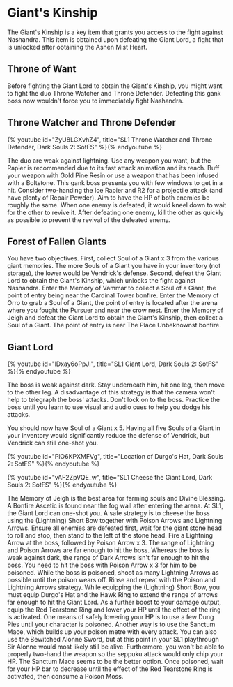 # Giant's Kinship

The Giant's Kinship is a key item that grants you access to the fight against
Nashandra. This item is obtained upon defeating the Giant Lord, a fight that is
unlocked after obtaining the Ashen Mist Heart.

## Throne of Want

Before fighting the Giant Lord to obtain the Giant's Kinship, you might want to
fight the duo Throne Watcher and Throne Defender. Defeating this gank boss now
wouldn't force you to immediately fight Nashandra.

## Throne Watcher and Throne Defender

{% youtube id="ZyU8LGXvhZ4", title="SL1 Throne Watcher and Throne Defender, Dark Souls 2: SotFS" %}{% endyoutube %}

The duo are weak against lightning. Use any weapon you want, but the Rapier is
recommended due to its fast attack animation and its reach. Buff your weapon
with Gold Pine Resin or use a weapon that has been infused with a Boltstone.
This gank boss presents you with few windows to get in a hit. Consider
two-handing the Ice Rapier and R2 for a projectile attack (and have plenty of
Repair Powder). Aim to have the HP of both enemies be roughly the same. When one
enemy is defeated, it would kneel down to wait for the other to revive it. After
defeating one enemy, kill the other as quickly as possible to prevent the
revival of the defeated enemy.

## Forest of Fallen Giants

You have two objectives. First, collect Soul of a Giant x 3 from the various
giant memories. The more Souls of a Giant you have in your inventory (not
storage), the lower would be Vendrick's defense. Second, defeat the Giant Lord
to obtain the Giant's Kinship, which unlocks the fight against Nashandra. Enter
the Memory of Vammar to collect a Soul of a Giant, the point of entry being near
the Cardinal Tower bonfire. Enter the Memory of Orro to grab a Soul of a Giant,
the point of entry is located after the arena where you fought the Pursuer and
near the crow nest. Enter the Memory of Jeigh and defeat the Giant Lord to
obtain the Giant's Kinship, then collect a Soul of a Giant. The point of entry
is near The Place Unbeknownst bonfire.

## Giant Lord

{% youtube id="lDxay6oPpJI", title="SL1 Giant Lord, Dark Souls 2: SotFS" %}{% endyoutube %}

The boss is weak against dark. Stay underneath him, hit one leg, then move to
the other leg. A disadvantage of this strategy is that the camera won't help to
telegraph the boss' attacks. Don't lock on to the boss. Practice the boss until
you learn to use visual and audio cues to help you dodge his attacks.

You should now have Soul of a Giant x 5. Having all five Souls of a Giant in
your inventory would significantly reduce the defense of Vendrick, but Vendrick
can still one-shot you.

{% youtube id="PlO6KPXMFVg", title="Location of Durgo's Hat, Dark Souls 2: SotFS" %}{% endyoutube %}

{% youtube id="vAF2ZpVQE_w", title="SL1 Cheese the Giant Lord, Dark Souls 2: SotFS" %}{% endyoutube %}

The Memory of Jeigh is the best area for farming souls and Divine Blessing. A
Bonfire Ascetic is found near the fog wall after entering the arena. At SL1, the
Giant Lord can one-shot you. A safe strategy is to cheese the boss using the
(Lightning) Short Bow together with Poison Arrows and Lightning Arrows. Ensure
all enemies are defeated first, wait for the giant stone head to roll and stop,
then stand to the left of the stone head. Fire a Lightning Arrow at the boss,
followed by Poison Arrow x 3. The range of Lightning and Poison Arrows are far
enough to hit the boss. Whereas the boss is weak against dark, the range of Dark
Arrows isn't far enough to hit the boss. You need to hit the boss with Poison
Arrow x 3 for him to be poisoned. While the boss is poisoned, shoot as many
Lightning Arrows as possible until the poison wears off. Rinse and repeat with
the Poison and Lightning Arrows strategy. While equipping the (Lightning) Short
Bow, you must equip Durgo's Hat and the Hawk Ring to extend the range of arrows
far enough to hit the Giant Lord. As a further boost to your damage output,
equip the Red Tearstone Ring and lower your HP until the effect of the ring is
activated. One means of safely lowering your HP is to use a few Dung Pies until
your character is poisoned. Another way is to use the Sanctum Mace, which builds
up your poison metre with every attack. You can also use the Bewitched Alonne
Sword, but at this point in your SL1 playthrough Sir Alonne would most likely
still be alive. Furthermore, you won't be able to properly two-hand the weapon
so the seppuku attack would only chip your HP. The Sanctum Mace seems to be the
better option. Once poisoned, wait for your HP bar to decrease until the effect
of the Red Tearstone Ring is activated, then consume a Poison Moss.
